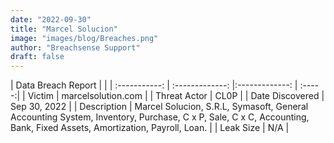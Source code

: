 ```yaml
---
date: "2022-09-30"
title: "Marcel Solucion"
image: "images/blog/Breaches.png"
author: "Breachsense Support"
draft: false
---
```


| Data Breach Report           |              | 
| :-----------: | :-------------:     |:-------------:    | :-----:|
| Victim      | marcelsolution.com      | 
| Threat Actor      | CL0P      | 
| Date Discovered      | Sep 30, 2022      | 
| Description      | Marcel Solucion, S.R.L, Symasoft, General Accounting System, Inventory, Purchase, C x P, Sale, C x C, Accounting, Bank, Fixed Assets, Amortization, Payroll, Loan.      | 
| Leak Size      | N/A      | 

